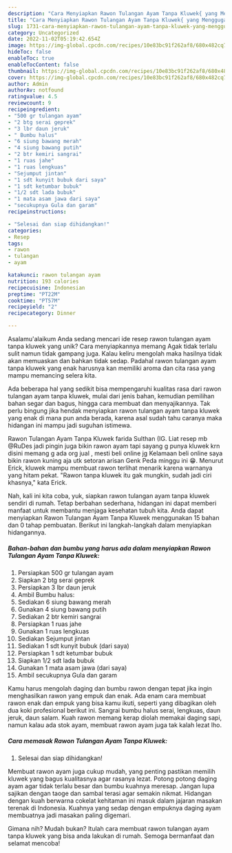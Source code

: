 ```yaml
---
description: "Cara Menyiapkan Rawon Tulangan Ayam Tanpa Kluwek{ yang Menggugah Selera"
title: "Cara Menyiapkan Rawon Tulangan Ayam Tanpa Kluwek{ yang Menggugah Selera"
slug: 1731-cara-menyiapkan-rawon-tulangan-ayam-tanpa-kluwek-yang-menggugah-selera
category: Uncategorized
date: 2022-11-02T05:19:42.654Z
image: https://img-global.cpcdn.com/recipes/10e83bc91f262af8/680x482cq70/rawon-tulangan-ayam-tanpa-kluwek-foto-resep-utama.jpg
hideToc: false
enableToc: true
enableTocContent: false
thumbnail: https://img-global.cpcdn.com/recipes/10e83bc91f262af8/680x482cq70/rawon-tulangan-ayam-tanpa-kluwek-foto-resep-utama.jpg
cover: https://img-global.cpcdn.com/recipes/10e83bc91f262af8/680x482cq70/rawon-tulangan-ayam-tanpa-kluwek-foto-resep-utama.jpg
author: Admin
authorAv: notfound
ratingvalue: 4.5
reviewcount: 9
recipeingredient:
- "500 gr tulangan ayam"
- "2 btg serai geprek"
- "3 lbr daun jeruk"
- " Bumbu halus"
- "6 siung bawang merah"
- "4 siung bawang putih"
- "2 btr kemiri sangrai"
- "1 ruas jahe"
- "1 ruas lengkuas"
- "Sejumput jintan"
- "1 sdt kunyit bubuk dari saya"
- "1 sdt ketumbar bubuk"
- "1/2 sdt lada bubuk"
- "1 mata asam jawa dari saya"
- "secukupnya Gula dan garam"
recipeinstructions:

- "Selesai dan siap dihidangkan!"
categories:
- Resep
tags:
- rawon
- tulangan
- ayam

katakunci: rawon tulangan ayam 
nutrition: 193 calories
recipecuisine: Indonesian
preptime: "PT22M"
cooktime: "PT57M"
recipeyield: "2"
recipecategory: Dinner

---
```



Asalamu'alaikum Anda sedang mencari ide resep rawon tulangan ayam tanpa kluwek yang unik? Cara menyiapkannya memang Agak tidak terlalu sulit namun tidak gampang juga. Kalau keliru mengolah maka hasilnya tidak akan memuaskan dan bahkan tidak sedap. Padahal rawon tulangan ayam tanpa kluwek yang enak harusnya kan memiliki aroma dan cita rasa yang mampu memancing selera kita.


Ada beberapa hal yang sedikit bisa mempengaruhi kualitas rasa dari rawon tulangan ayam tanpa kluwek, mulai dari jenis bahan, kemudian pemilihan bahan segar dan bagus, hingga cara membuat dan menyajikannya. Tak perlu bingung jika hendak menyiapkan rawon tulangan ayam tanpa kluwek yang enak di mana pun anda berada, karena asal sudah tahu caranya maka hidangan ini mampu jadi suguhan istimewa.

Rawon Tulangan Ayam Tanpa Kluwek farida Sulthan (IG. Liat resep mb @RuDes jadi pingin juga bikin rawon ayam tapi sayang g punya kluwek krn disini memang g ada org jual , mesti beli online jg Kelamaan beli online saya bikin rawon kuning aja utk setoran arisan Genk Peda minggu ini 😁. Menurut Erick, kluwek mampu membuat rawon terlihat menarik karena warnanya yang hitam pekat. &#34;Rawon tanpa kluwek itu gak mungkin, sudah jadi ciri khasnya,&#34; kata Erick.


Nah, kali ini kita coba, yuk, siapkan rawon tulangan ayam tanpa kluwek sendiri di rumah. Tetap berbahan sederhana, hidangan ini dapat memberi manfaat untuk membantu menjaga kesehatan tubuh kita. Anda dapat menyiapkan Rawon Tulangan Ayam Tanpa Kluwek menggunakan 15 bahan dan 0 tahap pembuatan. Berikut ini langkah-langkah dalam menyiapkan hidangannya.

<!--inarticleads1-->

##### Bahan-bahan dan bumbu yang harus ada dalam menyiapkan Rawon Tulangan Ayam Tanpa Kluwek:

1. Persiapkan 500 gr tulangan ayam
1. Siapkan 2 btg serai geprek
1. Persiapkan 3 lbr daun jeruk
1. Ambil  Bumbu halus:
1. Sediakan 6 siung bawang merah
1. Gunakan 4 siung bawang putih
1. Sediakan 2 btr kemiri sangrai
1. Persiapkan 1 ruas jahe
1. Gunakan 1 ruas lengkuas
1. Sediakan Sejumput jintan
1. Sediakan 1 sdt kunyit bubuk (dari saya)
1. Persiapkan 1 sdt ketumbar bubuk
1. Siapkan 1/2 sdt lada bubuk
1. Gunakan 1 mata asam jawa (dari saya)
1. Ambil secukupnya Gula dan garam


Kamu harus mengolah daging dan bumbu rawon dengan tepat jika ingin menghasilkan rawon yang empuk dan enak. Ada enam cara membuat rawon enak dan empuk yang bisa kamu ikuti, seperti yang dibagikan oleh dua koki profesional berikut ini. Sangrai bumbu halus serai, lengkuas, daun jeruk, daun salam. Kuah rawon memang kerap diolah memakai daging sapi, namun kalau ada stok ayam, membuat rawon ayam juga tak kalah lezat lho. 

<!--inarticleads2-->

##### Cara memasak Rawon Tulangan Ayam Tanpa Kluwek:


1. Selesai dan siap dihidangkan!

Membuat rawon ayam juga cukup mudah, yang penting pastikan memilih kluwek yang bagus kualitasnya agar rasanya lezat. Potong potong daging ayam agar tidak terlalu besar dan bumbu kuahnya meresap. Jangan lupa sajikan dengan taoge dan sambal terasi agar semakin nikmat. Hidangan dengan kuah berwarna cokelat kehitaman ini masuk dalam jajaran masakan terenak di Indonesia. Kuahnya yang sedap dengan empuknya daging ayam membuatnya jadi masakan paling digemari. 

Gimana nih? Mudah bukan? Itulah cara membuat rawon tulangan ayam tanpa kluwek yang bisa anda lakukan di rumah. Semoga bermanfaat dan selamat mencoba!

